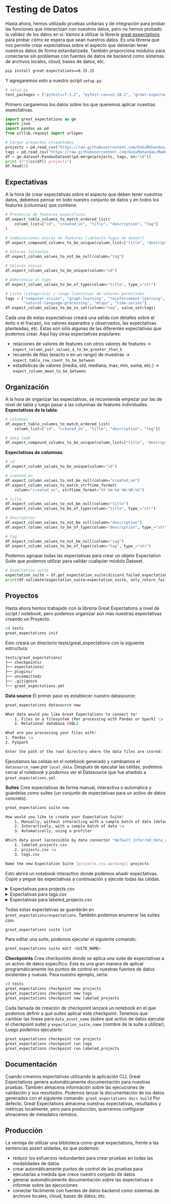 # Testing de Datos

Hasta ahora, hemos utilizado pruebas unitarias y de integración para probar las funciones que interactúan con nuestros datos, pero no hemos probado la validez de los datos en sí.
Vamos a utilizar la librería [great expectations](https://github.com/great-expectations/great_expectations) para probar cómo se espera que sean nuestros datos.
Es una librería que nos permite crear expectativas sobre el aspecto que deberían tener nuestros datos de forma estandarizada.
También proporciona módulos para conectarse sin problemas con fuentes de datos de backend como sistemas de archivos locales, cloud, bases de datos, etc.

```bash
pip install great-expectations==0.15.15
```

Y agregaremos esto a nuestro script `setup.py`:

```python
# setup.py
test_packages = ["pytest==7.1.2", "pytest-cov==2.10.1", "great-expectations==0.15.15"]
```

Primero cargaremos los datos sobre los que queremos aplicar nuestras expectativas.

```python
import great_expectations as ge
import json
import pandas as pd
from urllib.request import urlopen

# Cargar proyectos etiquetados
projects = pd.read_csv("https://raw.githubusercontent.com/GokuMohandas/Made-With-ML/main/datasets/projects.csv")
tags = pd.read_csv("https://raw.githubusercontent.com/GokuMohandas/Made-With-ML/main/datasets/tags.csv")
df = ge.dataset.PandasDataset(pd.merge(projects, tags, on="id"))
print (f"{len(df)} projects")
df.head(5)
```

## Expectativas

A la hora de crear expectativas sobre el aspecto que deben tener nuestros datos, debemos pensar en todo nuestro conjunto de datos y en todos los features (columnas) que contiene.

```python
# Presencia de features específicos.
df.expect_table_columns_to_match_ordered_list(
    column_list=["id", "created_on", "title", "description", "tag"]
)

# Combinaciones únicas de features (¡detecta fugas de datos!)
df.expect_compound_columns_to_be_unique(column_list=["title", "description"])

# Valores faltantes
df.expect_column_values_to_not_be_null(column="tag")

# Valores únicos
df.expect_column_values_to_be_unique(column="id")

# Adherencia al tipo
df.expect_column_values_to_be_of_type(column="title", type_="str")

# Lista (categórica) / rango (continuo) de valores permitidos
tags = ["computer-vision", "graph-learning", "reinforcement-learning",
        "natural-language-processing", "mlops", "time-series"]
df.expect_column_values_to_be_in_set(column="tag", value_set=tags)
```

Cada una de estas expectativas creará una salida con detalles sobre el éxito o el fracaso, los valores esperados y observados, las expectativas planteadas, etc.
Éstas son sólo algunas de las diferentes expectativas que podemos crear. Aquí hay otras expectativas populares:

* relaciones de valores de features con otros valores de features → `expect_column_pair_values_a_to_be_greater_than_b`
* recuento de filas (exacto o en un rango) de muestras → `expect_table_row_count_to_be_between`
* estadísticas de valores (media, std, mediana, max, min, suma, etc.) → `expect_column_mean_to_be_between`

## Organización

A la hora de organizar las expectativas, se recomienda empezar por las de nivel de tabla y luego pasar a las columnas de features individuales.
**Expectativas de la tabla**:

```python
# columnas
df.expect_table_columns_to_match_ordered_list(
    column_list=["id", "created_on", "title", "description", "tag"])

# data leak
df.expect_compound_columns_to_be_unique(column_list=["title", "description"])
```

**Expectativas de columnas**:

```python
# id
df.expect_column_values_to_be_unique(column="id")

# created_on
df.expect_column_values_to_not_be_null(column="created_on")
df.expect_column_values_to_match_strftime_format(
    column="created_on", strftime_format="%Y-%m-%d %H:%M:%S")

# title
df.expect_column_values_to_not_be_null(column="title")
df.expect_column_values_to_be_of_type(column="title", type_="str")

# description
df.expect_column_values_to_not_be_null(column="description")
df.expect_column_values_to_be_of_type(column="description", type_="str")

# tag
df.expect_column_values_to_not_be_null(column="tag")
df.expect_column_values_to_be_of_type(column="tag", type_="str")
```

Podemos agrupar todas las expectativas para crear un objeto Expectation Suite que podemos utilizar para validar cualquier módulo Dataset.

```python
# Expectation suite
expectation_suite = df.get_expectation_suite(discard_failed_expectations=False)
print(df.validate(expectation_suite=expectation_suite, only_return_failures=True))
```

## Proyectos

Hasta ahora hemos trabajado con la librería Great Expectations a nivel de script / notebook, pero podemos organizar aún más nuestras expectativas creando un Proyecto.

```bash
cd tests
great_expectations init
```

Esto creará un directorio tests/great_expectations con la siguiente estructura:

```bash
tests/great_expectations/
├── checkpoints/
├── expectations/
├── plugins/
├── uncommitted/
├── .gitignore
└── great_expectations.yml
```

**Data source**
El primer paso es establecer nuestro datasource:

```bash
great_expectations datasource new
```

```bash
What data would you like Great Expectations to connect to?
    1. Files on a filesystem (for processing with Pandas or Spark) 👈
    2. Relational database (SQL)
```

```bash
What are you processing your files with?
1. Pandas 👈
2. PySpark
```

```bash
Enter the path of the root directory where the data files are stored: ../data
```

Ejecutamos las celdas en el notebook generado y cambiamos el `datasource_name` por `local_data`.
Después de ejecutar las celdas, podemos cerrar el notebook y podemos ver el Datasource que fue añadido a `great_expectations.yml`.

**Suites**
Cree expectativas de forma manual, interactiva o automática y guárdelas como suites (un conjunto de expectativas para un activo de datos concreto).

```bash
great_expectations suite new
```

```bash
How would you like to create your Expectation Suite?
    1. Manually, without interacting with a sample batch of data (default)
    2. Interactively, with a sample batch of data 👈
    3. Automatically, using a profiler
```

```bash
Which data asset (accessible by data connector "default_inferred_data_connector_name") would you like to use?
    1. labeled_projects.csv
    2. projects.csv 👈
    3. tags.csv
```

```bash
Name the new Expectation Suite [projects.csv.warning]: projects
```

Esto abrirá un notebook interactivo donde podemos añadir expectativas.
Copie y pegue las expectativas a continuación y ejecute todas las celdas.

<details>
<summary>Expectativas para projects.csv</summary>

Expectativas de tabla

```bash
# Presencia de features
validator.expect_table_columns_to_match_ordered_list(
    column_list=["id", "created_on", "title", "description"])
validator.expect_compound_columns_to_be_unique(column_list=["title", "description"])  # data leak
```

Expectativas de columna

```bash
# id
validator.expect_column_values_to_be_unique(column="id")

# create_on
validator.expect_column_values_to_not_be_null(column="created_on")
validator.expect_column_values_to_match_strftime_format(
    column="created_on", strftime_format="%Y-%m-%d %H:%M:%S")

# title
validator.expect_column_values_to_not_be_null(column="title")
validator.expect_column_values_to_be_of_type(column="title", type_="str")

# description
validator.expect_column_values_to_not_be_null(column="description")
validator.expect_column_values_to_be_of_type(column="description", type_="str")
```

</details>

<details>
<summary>Expectativas para tags.csv</summary>

Expectativas de tabla

```bash
# Presencia de features
validator.expect_table_columns_to_match_ordered_list(column_list=["id", "tag"])
```

Expectativas de columna

```bash
# id
validator.expect_column_values_to_be_unique(column="id")

# tag
validator.expect_column_values_to_not_be_null(column="tag")
validator.expect_column_values_to_be_of_type(column="tag", type_="str")
```

</details>

<details>
<summary>Expectativas para labeled_projects.csv</summary>

Expectativas de tabla

```bash
# Presencia de features
validator.expect_table_columns_to_match_ordered_list(
    column_list=["id", "created_on", "title", "description", "tag"])
validator.expect_compound_columns_to_be_unique(column_list=["title", "description"])  # data leak
```

Expectativas de columna

```bash
# id
validator.expect_column_values_to_be_unique(column="id")

# create_on
validator.expect_column_values_to_not_be_null(column="created_on")
validator.expect_column_values_to_match_strftime_format(
    column="created_on", strftime_format="%Y-%m-%d %H:%M:%S")

# title
validator.expect_column_values_to_not_be_null(column="title")
validator.expect_column_values_to_be_of_type(column="title", type_="str")

# description
validator.expect_column_values_to_not_be_null(column="description")
validator.expect_column_values_to_be_of_type(column="description", type_="str")

# tag
validator.expect_column_values_to_not_be_null(column="tag")
validator.expect_column_values_to_be_of_type(column="tag", type_="str")
```

</details>

Todas estas expectativas se guardarán en `great_expectations/expectations`.
También podemos enumerar las suites con:

```bash
great_expectations suite list
```

Para editar una suite, podemos ejecutar el siguiente comando:

```bash
great_expectations suite edit <SUITE_NAME>
```

**Checkpoints**
Crea checkpoints donde se aplica una suite de expectativas a un activo de datos específico.
Esta es una gran manera de aplicar programáticamente los puntos de control en nuestras fuentes de datos existentes y nuevas.
Para nuestro ejemplo, sería:

```bash
cd tests
great_expectations checkpoint new projects
great_expectations checkpoint new tags
great_expectations checkpoint new labeled_projects
```

Cada llamada de creación de checkpoint lanzará un notebook en el que podemos definir a qué suites aplicar este checkpoint.
Tenemos que cambiar las líneas para `data_asset_name` (sobre qué activo de datos ejecutar el checkpoint suite) y `expectation_suite_name` (nombre de la suite a utilizar).
Luego podemos ejecutarlo:

```bash
great_expectations checkpoint run projects
great_expectations checkpoint run tags
great_expectations checkpoint run labeled_projects
```

## Documentación

Cuando creamos expectativas utilizando la aplicación CLI, Great Expectations genera automáticamente documentación para nuestras pruebas.
También almacena información sobre las ejecuciones de validación y sus resultados.
Podemos lanzar la documentación de los datos generados con el siguiente comando: `great_expectations docs build`
Por defecto, Great Expectations almacena nuestras expectativas, resultados y métricas localmente, pero para producción, querremos configurar almacenes de metadatos remotos.

## Producción

La ventaja de utilizar una biblioteca como great expectations, frente a las sentencias assert aisladas, es que podemos:

* reducir los esfuerzos redundantes para crear pruebas en todas las modalidades de datos
* crear automáticamente puntos de control de las pruebas para ejecutarlas a medida que crece nuestro conjunto de datos
* generar automáticamente documentación sobre las expectativas e informar sobre las ejecuciones
* conectar fácilmente con fuentes de datos backend como sistemas de archivos locales, cloud, bases de datos, etc.
